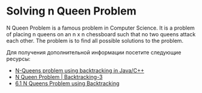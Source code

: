 # Solving n Queen Problem

N Queen Problem is a famous problem in Computer Science. It is a problem of placing n queens on an n x n chessboard such that no two queens attack each other. The problem is to find all possible solutions to the problem.

Для получения дополнительной информации посетите следующие ресурсы:

- [N-Queens problem using backtracking in Java/C++](https://www.digitalocean.com/community/tutorials/n-queens-problem-java-c-plus-plus)
- [N Queen Problem | Backtracking-3](https://www.geeksforgeeks.org/n-queen-problem-backtracking-3/)
- [6.1 N Queens Problem using Backtracking](https://www.youtube.com/watch?v=xFv_Hl4B83A)
